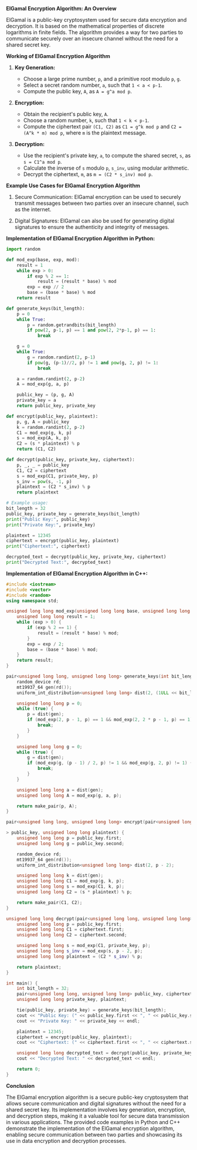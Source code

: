 **ElGamal Encryption Algorithm: An Overview**

ElGamal is a public-key cryptosystem used for secure data encryption and decryption. It is based on the mathematical properties of discrete logarithms in finite fields. The algorithm provides a way for two parties to communicate securely over an insecure channel without the need for a shared secret key.

**Working of ElGamal Encryption Algorithm**

1. **Key Generation:**
   - Choose a large prime number, `p`, and a primitive root modulo `p`, `g`.
   - Select a secret random number, `a`, such that `1 < a < p-1`.
   - Compute the public key, `A`, as `A = g^a mod p`.

2. **Encryption:**
   - Obtain the recipient's public key, `A`.
   - Choose a random number, `k`, such that `1 < k < p-1`.
   - Compute the ciphertext pair `(C1, C2)` as `C1 = g^k mod p` and `C2 = (A^k * m) mod p`, where `m` is the plaintext message.

3. **Decryption:**
   - Use the recipient's private key, `a`, to compute the shared secret, `s`, as `s = C1^a mod p`.
   - Calculate the inverse of `s` modulo `p`, `s_inv`, using modular arithmetic.
   - Decrypt the ciphertext, `m`, as `m = (C2 * s_inv) mod p`.

**Example Use Cases for ElGamal Encryption Algorithm**

1. Secure Communication: ElGamal encryption can be used to securely transmit messages between two parties over an insecure channel, such as the internet.

2. Digital Signatures: ElGamal can also be used for generating digital signatures to ensure the authenticity and integrity of messages.

**Implementation of ElGamal Encryption Algorithm in Python:**

```python
import random

def mod_exp(base, exp, mod):
    result = 1
    while exp > 0:
        if exp % 2 == 1:
            result = (result * base) % mod
        exp = exp // 2
        base = (base * base) % mod
    return result

def generate_keys(bit_length):
    p = 0
    while True:
        p = random.getrandbits(bit_length)
        if pow(2, p-1, p) == 1 and pow(2, 2*p-1, p) == 1:
            break

    g = 0
    while True:
        g = random.randint(2, p-1)
        if pow(g, (p-1)//2, p) != 1 and pow(g, 2, p) != 1:
            break

    a = random.randint(2, p-2)
    A = mod_exp(g, a, p)

    public_key = (p, g, A)
    private_key = a
    return public_key, private_key

def encrypt(public_key, plaintext):
    p, g, A = public_key
    k = random.randint(2, p-2)
    C1 = mod_exp(g, k, p)
    s = mod_exp(A, k, p)
    C2 = (s * plaintext) % p
    return (C1, C2)

def decrypt(public_key, private_key, ciphertext):
    p, _, _ = public_key
    C1, C2 = ciphertext
    s = mod_exp(C1, private_key, p)
    s_inv = pow(s, -1, p)
    plaintext = (C2 * s_inv) % p
    return plaintext

# Example usage:
bit_length = 32
public_key, private_key = generate_keys(bit_length)
print("Public Key:", public_key)
print("Private Key:", private_key)

plaintext = 12345
ciphertext = encrypt(public_key, plaintext)
print("Ciphertext:", ciphertext)

decrypted_text = decrypt(public_key, private_key, ciphertext)
print("Decrypted Text:", decrypted_text)
```

**Implementation of ElGamal Encryption Algorithm in C++:**

```cpp
#include <iostream>
#include <vector>
#include <random>
using namespace std;

unsigned long long mod_exp(unsigned long long base, unsigned long long exp, unsigned long long mod) {
    unsigned long long result = 1;
    while (exp > 0) {
        if (exp % 2 == 1) {
            result = (result * base) % mod;
        }
        exp = exp / 2;
        base = (base * base) % mod;
    }
    return result;
}

pair<unsigned long long, unsigned long long> generate_keys(int bit_length) {
    random_device rd;
    mt19937_64 gen(rd());
    uniform_int_distribution<unsigned long long> dist(2, (1ULL << bit_length) - 1);

    unsigned long long p = 0;
    while (true) {
        p = dist(gen);
        if (mod_exp(2, p - 1, p) == 1 && mod_exp(2, 2 * p - 1, p) == 1) {
            break;
        }
    }

    unsigned long long g = 0;
    while (true) {
        g = dist(gen);
        if (mod_exp(g, (p - 1) / 2, p) != 1 && mod_exp(g, 2, p) != 1) {
            break;
        }
    }

    unsigned long long a = dist(gen);
    unsigned long long A = mod_exp(g, a, p);

    return make_pair(p, A);
}

pair<unsigned long long, unsigned long long> encrypt(pair<unsigned long long, unsigned long long

> public_key, unsigned long long plaintext) {
    unsigned long long p = public_key.first;
    unsigned long long g = public_key.second;

    random_device rd;
    mt19937_64 gen(rd());
    uniform_int_distribution<unsigned long long> dist(2, p - 2);

    unsigned long long k = dist(gen);
    unsigned long long C1 = mod_exp(g, k, p);
    unsigned long long s = mod_exp(C1, k, p);
    unsigned long long C2 = (s * plaintext) % p;

    return make_pair(C1, C2);
}

unsigned long long decrypt(pair<unsigned long long, unsigned long long> public_key, unsigned long long private_key, pair<unsigned long long, unsigned long long> ciphertext) {
    unsigned long long p = public_key.first;
    unsigned long long C1 = ciphertext.first;
    unsigned long long C2 = ciphertext.second;

    unsigned long long s = mod_exp(C1, private_key, p);
    unsigned long long s_inv = mod_exp(s, p - 2, p);
    unsigned long long plaintext = (C2 * s_inv) % p;

    return plaintext;
}

int main() {
    int bit_length = 32;
    pair<unsigned long long, unsigned long long> public_key, ciphertext;
    unsigned long long private_key, plaintext;

    tie(public_key, private_key) = generate_keys(bit_length);
    cout << "Public Key: (" << public_key.first << ", " << public_key.second << ")" << endl;
    cout << "Private Key: " << private_key << endl;

    plaintext = 12345;
    ciphertext = encrypt(public_key, plaintext);
    cout << "Ciphertext: (" << ciphertext.first << ", " << ciphertext.second << ")" << endl;

    unsigned long long decrypted_text = decrypt(public_key, private_key, ciphertext);
    cout << "Decrypted Text: " << decrypted_text << endl;

    return 0;
}
```

**Conclusion**

The ElGamal encryption algorithm is a secure public-key cryptosystem that allows secure communication and digital signatures without the need for a shared secret key. Its implementation involves key generation, encryption, and decryption steps, making it a valuable tool for secure data transmission in various applications. The provided code examples in Python and C++ demonstrate the implementation of the ElGamal encryption algorithm, enabling secure communication between two parties and showcasing its use in data encryption and decryption processes.
